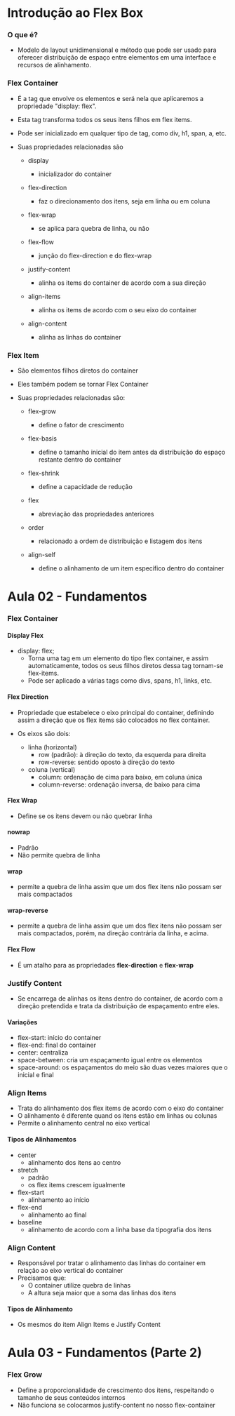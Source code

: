 # Introdução ao Flex Box

### O que é?

- Modelo de layout unidimensional e método que pode ser usado para oferecer distribuição de espaço entre elementos em uma interface e recursos de alinhamento.

### Flex Container

- É a tag que envolve os elementos e será nela que aplicaremos a propriedade "display: flex".

- Esta tag transforma todos os seus itens filhos em flex items.

- Pode ser inicializado em qualquer tipo de tag, como div, h1, span, a, etc.

- Suas propriedades relacionadas são

  - display
       - inicializador do container

  - flex-direction
      - faz o direcionamento dos itens, seja em linha ou em coluna

  - flex-wrap
       - se aplica para quebra de linha, ou não

  - flex-flow
       - junção do flex-direction e do flex-wrap

  - justify-content
       - alinha os items do container de acordo com a sua direção

  - align-items
       - alinha os items de acordo com o seu eixo do container

  - align-content
       - alinha as linhas do container

### Flex Item

- São elementos filhos diretos do container

- Eles também podem se tornar Flex Container

- Suas propriedades relacionadas são:

  - flex-grow
    - define o fator de crescimento

  - flex-basis
    - define o tamanho inicial do item antes da distribuição do espaço restante dentro do container

  - flex-shrink
    - define a capacidade de redução

  - flex
    - abreviação das propriedades anteriores

  - order
       - relacionado a ordem de distribuição e listagem dos itens

  - align-self
    - define o alinhamento de um item específico dentro do container



# Aula 02 - Fundamentos 

### Flex Container

#### Display Flex

- display: flex;
  - Torna uma tag em um elemento do tipo flex container, e assim automaticamente, todos os seus filhos diretos dessa tag tornam-se flex-items.
  - Pode ser aplicado a várias tags como divs, spans, h1, links, etc.

#### Flex Direction

- Propriedade que estabelece o eixo principal do container, definindo assim a direção que os flex items são colocados no flex container.

- Os eixos são dois: 
  - linha (horizontal)
    - row (padrão): à direção do texto, da esquerda para direita 
    - row-reverse: sentido oposto à direção do texto
  - coluna (vertical)
    - column: ordenação de cima para baixo, em coluna única
    - column-reverse: ordenação inversa, de baixo para cima

#### Flex Wrap

- Define se os itens devem ou não quebrar linha

#### nowrap

- Padrão
- Não permite quebra de linha

#### wrap

- permite a quebra de linha assim que um dos flex itens não possam ser mais compactados

#### wrap-reverse

- permite a quebra de linha assim que um dos flex itens não possam ser mais compactados, porém, na direção contrária da linha, e acima.

#### Flex Flow

- É um atalho para as propriedades **flex-direction** e **flex-wrap**



### Justify Content

- Se encarrega de alinhas os itens dentro do container, de acordo com a direção pretendida e trata da distribuição de espaçamento entre eles.

#### Variações

- flex-start: início do container
- flex-end: final do container
- center: centraliza 
- space-between: cria um espaçamento igual entre os elementos
- space-around: os espaçamentos do meio são duas vezes maiores que o inicial e final



### Align Items

- Trata do alinhamento dos flex items de acordo com o eixo do container
- O alinhamento é diferente quand os itens estão em linhas ou colunas
- Permite o alinhamento central no eixo vertical

#### Tipos de Alinhamentos

- center
  - alinhamento dos itens ao centro
- stretch
  - padrão
  - os flex items crescem igualmente
- flex-start
  - alinhamento ao início
- flex-end
  - alinhamento ao final
- baseline
  - alinhamento de acordo com a linha base da tipografia dos itens



### Align Content

- Responsável por tratar o alinhamento das linhas do container em relação ao eixo vertical do container
- Precisamos que:
  - O container utilize quebra de linhas
  - A altura seja maior que a soma das linhas dos itens

#### Tipos de Alinhamento

- Os mesmos do item Align Items e Justify Content



# Aula 03 - Fundamentos (Parte 2)

### Flex Grow

- Define a proporcionalidade de crescimento dos itens, respeitando o tamanho de seus conteúdos internos
- Não funciona se colocarmos justify-content no nosso flex-container
